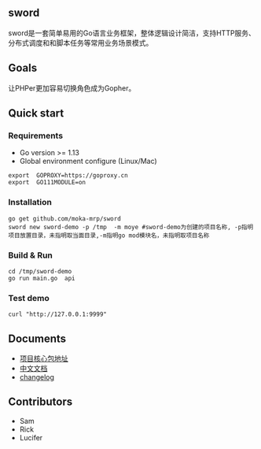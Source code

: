 ## sword
sword是一套简单易用的Go语言业务框架，整体逻辑设计简洁，支持HTTP服务、分布式调度和和脚本任务等常用业务场景模式。

## Goals
让PHPer更加容易切换角色成为Gopher。




## Quick start

### Requirements
- Go version >= 1.13
- Global environment configure (Linux/Mac)  

```
export  GOPROXY=https://goproxy.cn
export  GO111MODULE=on
```

### Installation
```shell
go get github.com/moka-mrp/sword
sword new sword-demo -p /tmp  -m moye #sword-demo为创建的项目名称, -p指明项目放置目录，未指明取当面目录,-m指明go mod模块名，未指明取项目名称
```

### Build & Run
```shell
cd /tmp/sword-demo
go run main.go  api
```

### Test demo
```
curl "http://127.0.0.1:9999"
```

## Documents

- [项目核心包地址](https://github.com/moka-mrp/sword-core)
- [中文文档](https://github.com/moka-mrp/sword-core/wiki)
- [changelog](https://github.com/moka-mrp/sword-core/blob/master/CHANGELOG.md)

## Contributors

- Sam 
- Rick 
- Lucifer





